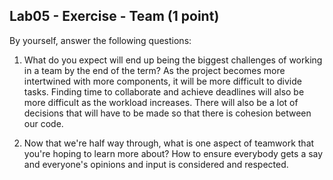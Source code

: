 ## Lab05 - Exercise - Team (1 point)

By yourself, answer the following questions:

1. What do you expect will end up being the biggest challenges of working in a team by the end of the term?
As the project becomes more intertwined with more components, it will be more difficult to divide tasks. Finding time to collaborate and achieve deadlines will also be more difficult as the workload increases. There will also be a lot of decisions that will have to be made so that there is cohesion between our code.

2. Now that we're half way through, what is one aspect of teamwork that you're hoping to learn more about?
How to ensure everybody gets a say and everyone's opinions and input is considered and respected. 
